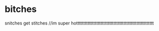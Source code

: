 # bitches
snitches get stitches
//im super hotttttttttttttttttttttttttttttttttttttttttttttttttttttt

